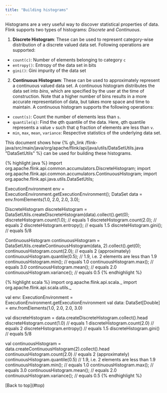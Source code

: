 ```yaml
---
title: "Building histograms"
---
```

<!--
Licensed to the Apache Software Foundation (ASF) under one
or more contributor license agreements.  See the NOTICE file
distributed with this work for additional information
regarding copyright ownership.  The ASF licenses this file
to you under the Apache License, Version 2.0 (the
"License"); you may not use this file except in compliance
with the License.  You may obtain a copy of the License at

  http://www.apache.org/licenses/LICENSE-2.0

Unless required by applicable law or agreed to in writing,
software distributed under the License is distributed on an
"AS IS" BASIS, WITHOUT WARRANTIES OR CONDITIONS OF ANY
KIND, either express or implied.  See the License for the
specific language governing permissions and limitations
under the License.
-->

Histograms are a very useful way to discover statistical properties of data. Flink supports two
types of histograms: *Discrete* and *Continuous*.

1. **Discrete Histogram**: These can be used to represent category-wise distribution of a
discrete valued data set. Following operations are supported:
  * `count(c)`: Number of elements belonging to category `c`
  * `entropy()`: Entropy of the data set in bits
  * `gini()`: Gini impurity of the data set

2. **Continuous Histogram**: These can be used to approximately represent a continuous valued
data set. A continuous histogram distributes the data set into *bins*, which are specified by the
user at the time of construction. Note that a higher number of bins results in a more accurate
representation of data, but takes more space and time to maintain.
A continuous histogram supports the following operations:
  * `count(s)`: Count the number of elements less than `s`.
  * `quantile(q)`: Find the *q*th quantile of the data. Here, *q*th quantile represents a value `v`
  such that *q* fraction of elements are less than `v`.
  * `min`, `max`, `mean`, `variance`: Respective statistics of the underlying data set.

This document shows how {% gh_link /flink-java/src/main/java/org/apache/flink/api/java/utils/DataSetUtils.java "DataSetUtils" %} can be used for building these histograms.

<div class="codetabs" markdown="1">
<div data-lang="java" markdown="1">
{% highlight java %}
import org.apache.flink.api.common.accumulators.DiscreteHistogram;
import org.apache.flink.api.common.accumulators.ContinuousHistogram;
import org.apache.flink.api.java.utils.DataSetUtils;

ExecutionEnvironment env = ExecutionEnvironment.getExecutionEnvironment();
DataSet<Double> data = env.fromElements(1.0, 2.0, 2.0, 3.0);

DiscreteHistogram discreteHistogram = DataSetUtils.createDiscreteHistogram(data).collect().get(0);
discreteHistogram.count(1.0);  // equals 1
discreteHistogram.count(2.0); // equals 2
discreteHistogram.entropy();  // equals 1.5
discreteHistogram.gini();    // equals 5/8

ContinuousHistogram continuousHistogram = DataSetUtils.createContinuousHistogram(data, 2).collect().get(0);
continuousHistogram.count(2.0); // equals 2 (approximately)
continuousHistogram.quantile(0.5); // 1.9, i.e. 2 elements are less than 1.9
continuousHistogram.min();  // equals 1.0
continuousHistogram.max();  // equals 3.0
continuousHistogram.mean();  // equals 2.0
continuousHistogram.variance();  // equals 0.5
{% endhighlight %}
</div>

<div data-lang="scala" markdown="1">
{% highlight scala %}
import org.apache.flink.api.scala._
import org.apache.flink.api.scala.utils._

val env: ExecutionEnvironment = ExecutionEnvironment.getExecutionEnvironment
val data: DataSet[Double] = env.fromElements(1.0, 2.0, 2.0, 3.0)

val discreteHistogram = data.createDiscreteHistogram.collect().head
discreteHistogram.count(1.0)  // equals 1
discreteHistogram.count(2.0) // equals 2
discreteHistogram.entropy()  // equals 1.5
discreteHistogram.gini()    // equals 5/8

val continuousHistogram = data.createContinuousHistogram(2).collect().head
continuousHistogram.count(2.0) // equals 2 (approximately)
continuousHistogram.quantile(0.5) // 1.9, i.e. 2 elements are less than 1.9
continuousHistogram.min();  // equals 1.0
continuousHistogram.max();  // equals 3.0
continuousHistogram.mean();  // equals 2.0
continuousHistogram.variance();  // equals 0.5
{% endhighlight %}
</div>
</div>
[Back to top](#top)